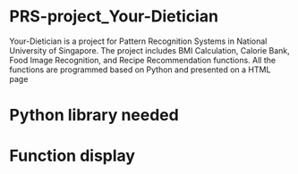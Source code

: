 # PRS-project_Your-Dietician

Your-Dietician is a project for Pattern Recognition Systems in National University of Singapore.
The project includes BMI Calculation, Calorie Bank, Food Image Recognition, and Recipe Recommendation functions. 
All the functions are programmed based on Python and presented on a HTML page


# Python library needed



# Function display
